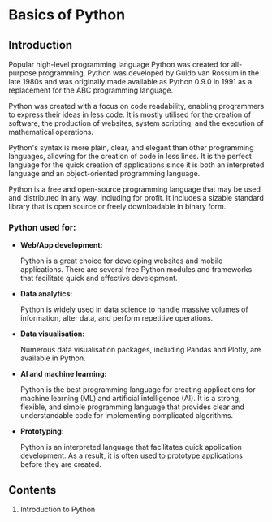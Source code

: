 # Basics of Python
## Introduction
Popular high-level programming language Python was created for all-purpose programming. Python was developed by Guido van Rossum in the late 1980s and was originally made available as Python 0.9.0 in 1991 as a replacement for the ABC programming language.

Python was created with a focus on code readability, enabling programmers to express their ideas in less code. It is mostly utilised for the creation of software, the production of websites, system scripting, and the execution of mathematical operations.

Python's syntax is more plain, clear, and elegant than other programming languages, allowing for the creation of code in less lines. It is the perfect language for the quick creation of applications since it is both an interpreted language and an object-oriented programming language.

Python is a free and open-source programming language that may be used and distributed in any way, including for profit. It includes a sizable standard library that is open source or freely downloadable in binary form.

### Python used for:
* **Web/App development:** 

    Python is a great choice for developing websites and mobile applications. There are several free Python modules and frameworks that facilitate quick and effective development.
* **Data analytics:** 

    Python is widely used in data science to handle massive volumes of information, alter data, and perform repetitive operations.
* **Data visualisation:**

    Numerous data visualisation packages, including Pandas and Plotly, are available in Python.
* **AI and machine learning:**

    Python is the best programming language for creating applications for machine learning (ML) and artificial intelligence (AI). It is a strong, flexible, and simple      programming language that provides clear and understandable code for implementing complicated algorithms.
* **Prototyping:**

    Python is an interpreted language that facilitates quick application development. As a result, it is often used to prototype applications before they are created.
    
 ## Contents
 1. Introduction to Python
